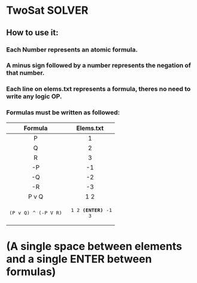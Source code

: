 # TwoSat SOLVER

## How to use it:

### Each Number represents an atomic formula.

### A minus sign followed by a number represents the negation of that number.

### Each line on **elems.txt** represents a formula, theres no need to write any logic OP.

### Formulas must be written as followed:

|Formula|Elems.txt|
|:---:|:---:|
|P|1|
|Q|2|
|R|3|
|-P|-1|
|-Q|-2|
|-R|-3|
|P v Q|1 2|
| <pre>(P v Q) ^ (-P V R)| <pre> 1 2 **(ENTER)** -1 3|


# (A single space between elements and a single **ENTER** between formulas)
